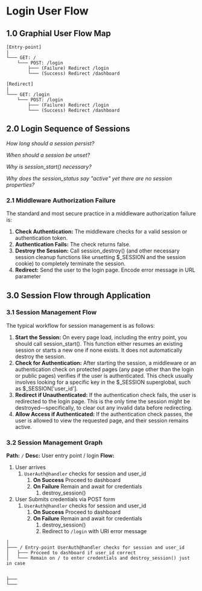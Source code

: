 # Login User Flow

## 1.0 Graphial User Flow Map
```
[Entry-point]
|
└─── GET: /
    └─── POST: /login
        ├─── (Failure) Redirect /login
        └─── (Success) Redirect /dashboard
```

```
[Redirect]
|
└─── GET: /login
    └─── POST: /login
        ├─── (Failure) Redirect /login
        └─── (Success) Redirect /dashboard
```

## 2.0 Login Sequence of Sessions

*How long should a session persist?*

*When should a session be unset?* 

*Why is session_start() necessary?*

*Why does the session_status say "active" yet there are no session properties?*


### 2.1 Middleware Authorization Failure

The standard and most secure practice in a middleware authorization failure is:

1. **Check Authentication:** The middleware checks for a valid session or authentication token.
2. **Authentication Fails:** The check returns false.
3. **Destroy the Session:** Call session_destroy() (and other necessary session cleanup functions like unsetting $_SESSION and the session cookie) to completely terminate the session.
4. **Redirect:** Send the user to the login page. Encode error message in URL parameter

## 3.0 Session Flow through Application


### 3.1 Session Management Flow

The typical workflow for session management is as follows:

1. **Start the Session:** On every page load, including the entry point, you should call session_start(). This function either resumes an existing session or starts a new one if none exists. It does not automatically destroy the session.
2. **Check for Authentication:** After starting the session, a middleware or an authentication check on protected pages (any page other than the login or public pages) verifies if the user is authenticated. This check usually involves looking for a specific key in the $_SESSION superglobal, such as $_SESSION['user_id'].
3. **Redirect if Unauthenticated:** If the authentication check fails, the user is redirected to the login page. This is the only time the session might be destroyed—specifically, to clear out any invalid data before redirecting.
4. **Allow Access if Authenticated:** If the authentication check passes, the user is allowed to view the requested page, and their session remains active.

### 3.2 Session Management Graph

**Path:** `/`
**Desc:** User entry point / login
**Flow:**
1. User arrives
   1. `UserAuth@handler` checks for session and user_id
      1. **On Success** Proceed to dashboard
      2. **On Failure** Remain and await for credentials
         1. destroy_session()
2. User Submits credentials via POST form
   1. `UserAuth@handler` checks for session and user_id
      1. **On Success** Proceed to dashboard
      2. **On Failure** Remain and await for credentials
         1. destroy_session()
         2. Redirect to `/login` with URI error message

```
│
├─── / Entry-point UserAuth@handler checks for session and user_id
│   ├─── Proceed to dashboard if user_id correct
│   └─── Remain on / to enter credentials and destroy_session() just in case


├───
└───
```
